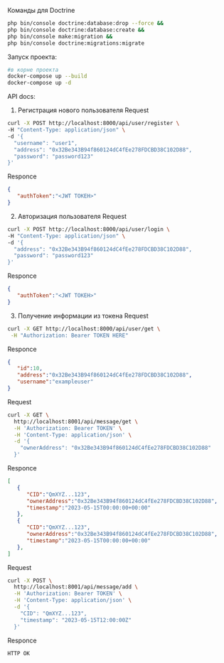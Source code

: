Команды для Doctrine
```bash
php bin/console doctrine:database:drop --force &&
php bin/console doctrine:database:create &&
php bin/console make:migration &&
php bin/console doctrine:migrations:migrate
```
Запуск проекта:
```bash
#в корне проекта
docker-compose up --build
docker-compose up -d 
```

API docs:

1) Регистрация нового пользователя
Request
```bash
curl -X POST http://localhost:8000/api/user/register \
-H "Content-Type: application/json" \
-d '{
  "username": "user1",
  "address": "0x32Be343B94f860124dC4fEe278FDCBD38C102D88",
  "password": "password123"
}'

```
Responce
```json
{
   "authToken":"<JWT ТОКЕН>"
}
```
2) Авторизация пользователя
Request
```bash
curl -X POST http://localhost:8000/api/user/login \
-H "Content-Type: application/json" \
-d '{
  "address": "0x32Be343B94f860124dC4fEe278FDCBD38C102D88",
  "password": "password123"
}'
```
Responce
```json
{
   "authToken":"<JWT ТОКЕН>"
}
```
3) Получение информации из токена
Request
```bash
curl -X GET http://localhost:8000/api/user/get \
 -H "Authorization: Bearer TOKEN HERE"
```
Responce
```json
{
   "id":10,
   "address":"0x32Be343B94f860124dC4fEe278FDCBD38C102D88",
   "username":"exampleuser"
}
```

Request
```bash
curl -X GET \
  http://localhost:8001/api/message/get \
  -H 'Authorization: Bearer TOKEN' \
  -H 'Content-Type: application/json' \
  -d '{
    "ownerAddress": "0x32Be343B94f860124dC4fEe278FDCBD38C102D88"
  }'

```
Responce
```json
[
   {
      "CID":"QmXYZ...123",
      "ownerAddress":"0x32Be343B94f860124dC4fEe278FDCBD38C102D88",
      "timestamp":"2023-05-15T00:00:00+00:00"
   },
   {
      "CID":"QmXYZ...123",
      "ownerAddress":"0x32Be343B94f860124dC4fEe278FDCBD38C102D88",
      "timestamp":"2023-05-15T00:00:00+00:00"
   },
]
```
Request
```bash
curl -X POST \
  http://localhost:8001/api/message/add \
  -H 'Authorization: Bearer TOKEN' \
  -H 'Content-Type: application/json' \
  -d '{
    "CID": "QmXYZ...123",
    "timestamp": "2023-05-15T12:00:00Z"
  }'
```
Responce
```bash
HTTP OK
```